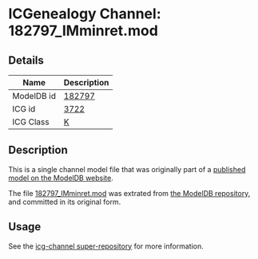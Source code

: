 # ICGenealogy Channel: 182797\_IMminret.mod

## Details

Name | Description
---- | -----------
ModelDB id | [182797](http://senselab.med.yale.edu/ModelDB/ShowModel.cshtml?model=182797)
ICG id | [3722](http://icg.neurotheory.ox.ac.uk/channels/1/3722)
ICG Class | [K](http://icg.neurotheory.ox.ac.uk/channels/1)

## Description

This is a single channel model file that was originally part of a [published model on the ModelDB website](http://senselab.med.yale.edu/mModelDB/ShowModel.cshtml?model=182797).

The file [182797\_IMminret.mod](182797_IMminret.mod) was extrated from [the ModelDB repository](http://senselab.med.yale.edu/ModelDB/ShowModel.cshtml?model=182797), and committed in its original form.

## Usage

See the [icg-channel super-repository](https://github.com/icgenealogy/icg-channels) for more information.